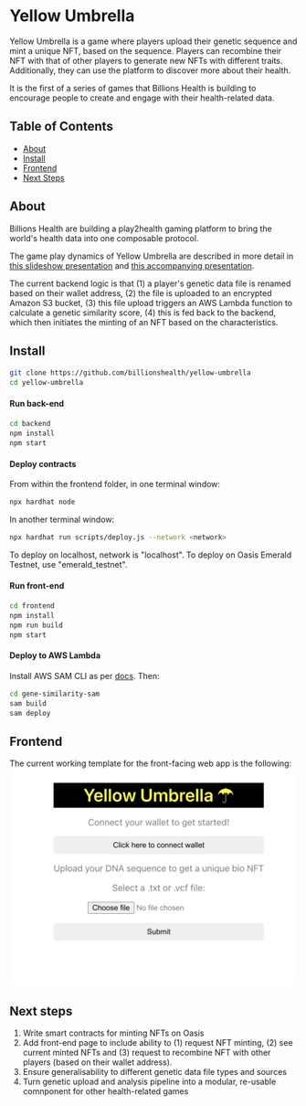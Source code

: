 # Yellow Umbrella

Yellow Umbrella is a game where players upload their genetic sequence and mint a unique NFT, based on the sequence. Players can recombine their NFT with that of other players to generate new NFTs with different traits. Additionally, they can use the platform to discover more about their health.

It is the first of a series of games that Billions Health is building to encourage people to create and engage with their health-related data.


## Table of Contents

- [About](#about)
- [Install](#install)
- [Frontend](#frontend)
- [Next Steps](#next-steps)


## About

Billions Health are building a play2health gaming platform to bring the world's health data into one composable protocol.

The game play dynamics of Yellow Umbrella are described in more detail in [this slideshow presentation](https://docs.google.com/presentation/d/e/2PACX-1vQCfvrXzmRl_S6mZuYX0GJFXwi1IvxH_6aHzyIGn9khcwnyjly6KjLxw-Sivpt8YTUlbLv8s8AtemJb/pub?start=false&loop=false&delayms=3000) and [this accompanying presentation](https://www.youtube.com/watch?v=u8lxFdalQSs&t=26m30s).

The current backend logic is that (1) a player's genetic data file is renamed based on their wallet address, (2) the file is uploaded to an encrypted Amazon S3 bucket, (3) this file upload triggers an AWS Lambda function to calculate a genetic similarity score, (4) this is fed back to the backend, which then initiates the minting of an NFT based on the characteristics.


## Install

```sh
git clone https://github.com/billionshealth/yellow-umbrella
cd yellow-umbrella
```


#### Run back-end
```sh
cd backend
npm install
npm start
```


#### Deploy contracts
From within the frontend folder, in one terminal window:
```sh
npx hardhat node
```

In another terminal window:
```sh
npx hardhat run scripts/deploy.js --network <network>
```

To deploy on localhost, network is "localhost". To deploy on Oasis Emerald Testnet, use "emerald_testnet".


#### Run front-end

```sh
cd frontend
npm install
npm run build
npm start
```


#### Deploy to AWS Lambda
Install AWS SAM CLI as per [docs](https://docs.aws.amazon.com/serverless-application-model/latest/developerguide/serverless-sam-cli-install.html). Then:

```sh
cd gene-similarity-sam
sam build
sam deploy
```


## Frontend

The current working template for the front-facing web app is the following:
![](Screenshot.png)


## Next steps

1. Write smart contracts for minting NFTs on Oasis
2. Add front-end page to include ability to (1) request NFT minting, (2) see current minted NFTs and (3) request to recombine NFT with other players (based on their wallet address).
3. Ensure generalisability to different genetic data file types and sources
4. Turn genetic upload and analysis pipeline into a modular, re-usable comnponent for other health-related games

